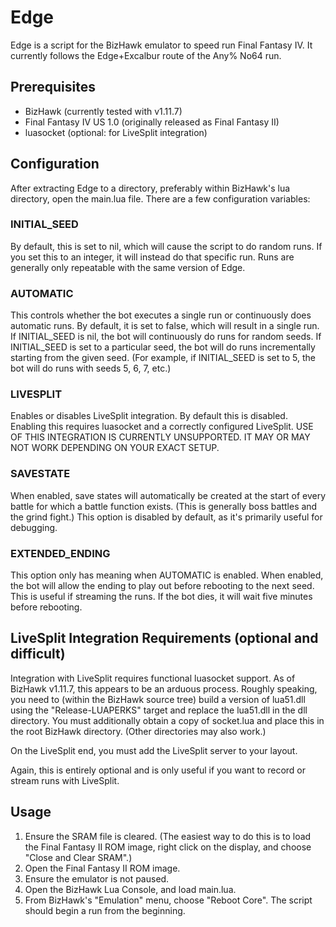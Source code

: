 # Edge

Edge is a script for the BizHawk emulator to speed run Final Fantasy IV. It
currently follows the Edge+Excalbur route of the Any% No64 run.

## Prerequisites

* BizHawk (currently tested with v1.11.7)
* Final Fantasy IV US 1.0 (originally released as Final Fantasy II)
* luasocket (optional: for LiveSplit integration)

## Configuration

After extracting Edge to a directory, preferably within BizHawk's lua directory,
open the main.lua file. There are a few configuration variables:

### INITIAL_SEED

By default, this is set to nil, which will cause the script to do random runs.
If you set this to an integer, it will instead do that specific run. Runs are
generally only repeatable with the same version of Edge.

### AUTOMATIC

This controls whether the bot executes a single run or continuously does
automatic runs. By default, it is set to false, which will result in a single
run. If INITIAL_SEED is nil, the bot will continuously do runs for random
seeds. If INITIAL_SEED is set to a particular seed, the bot will do runs
incrementally starting from the given seed. (For example, if INITIAL_SEED is set
to 5, the bot will do runs with seeds 5, 6, 7, etc.)

### LIVESPLIT

Enables or disables LiveSplit integration. By default this is disabled. Enabling
this requires luasocket and a correctly configured LiveSplit. USE OF THIS
INTEGRATION IS CURRENTLY UNSUPPORTED. IT MAY OR MAY NOT WORK DEPENDING ON YOUR
EXACT SETUP.

### SAVESTATE

When enabled, save states will automatically be created at the start of every
battle for which a battle function exists. (This is generally boss battles and
the grind fight.) This option is disabled by default, as it's primarily useful
for debugging.

### EXTENDED_ENDING

This option only has meaning when AUTOMATIC is enabled. When enabled, the bot
will allow the ending to play out before rebooting to the next seed. This is
useful if streaming the runs. If the bot dies, it will wait five minutes before
rebooting.

## LiveSplit Integration Requirements (optional and difficult)

Integration with LiveSplit requires functional luasocket support. As of BizHawk
v1.11.7, this appears to be an arduous process. Roughly speaking, you need to
(within the BizHawk source tree) build a version of lua51.dll using the
"Release-LUAPERKS" target and replace the lua51.dll in the dll directory. You
must additionally obtain a copy of socket.lua and place this in the root BizHawk
directory. (Other directories may also work.)

On the LiveSplit end, you must add the LiveSplit server to your layout.

Again, this is entirely optional and is only useful if you want to record or
stream runs with LiveSplit.

## Usage

1. Ensure the SRAM file is cleared. (The easiest way to do this is to load the
   Final Fantasy II ROM image, right click on the display, and choose "Close and
   Clear SRAM".)
2. Open the Final Fantasy II ROM image.
3. Ensure the emulator is not paused.
4. Open the BizHawk Lua Console, and load main.lua.
5. From BizHawk's "Emulation" menu, choose "Reboot Core". The script should
   begin a run from the beginning.
